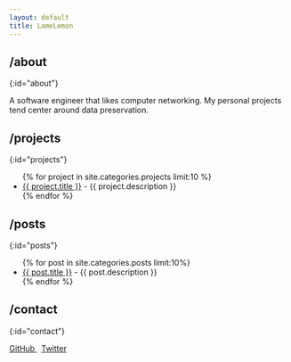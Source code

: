 ```yaml
---
layout: default
title: LameLemon
---
```


## /about

{:id="about"}

A software engineer that likes computer networking. My personal projects tend center around data preservation. 


## /projects
{:id="projects"}
<ul>
{% for project in site.categories.projects  limit:10 %}
<li><a href="{{ project.link }}">{{ project.title }}</a> - {{ project.description }}</li>
{% endfor %}
</ul>

## /posts
{:id="posts"}
<ul>
{% for post in site.categories.posts limit:10%}
<li><a href="{{ post.link }}">{{ post.title }}</a> - {{ post.description }}</li>
{% endfor %}
</ul>

## /contact
{:id="contact"}

<a href="https://github.com/LameLemon" class ="link">
GitHub
</a>
&nbsp;
<a href="https://twitter.com/helep0d" class="link">
Twitter
</a>
